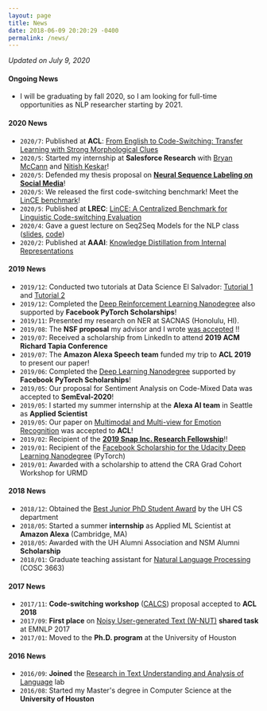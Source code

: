 ```yaml
---
layout: page
title: News
date: 2018-06-09 20:20:29 -0400
permalink: /news/
---
```


_Updated on July 9, 2020_

#### **Ongoing News**

* I will be graduating by fall 2020, so I am looking for full-time opportunities as NLP researcher starting by 2021.

#### **2020 News**

* `2020/7`: Published at **ACL**: [From English to Code-Switching: Transfer Learning with Strong Morphological Clues](https://www.aclweb.org/anthology/2020.acl-main.716/)
* `2020/5`: Started my internship at **Salesforce Research** with [Bryan McCann](https://bmccann.github.io/) and [Nitish Keskar](https://keskarnitish.github.io/)!
* `2020/5`: Defended my thesis proposal on [**Neural Sequence Labeling on Social Media**](https://uh.edu/nsm/computer-science/events/defenses/2020/0521-aguilar.php)!
* `2020/5`: We released the first code-switching benchmark! Meet the [LinCE benchmark](https://ritual.uh.edu/lince/)!
* `2020/5`: Published at **LREC**: [LinCE: A Centralized Benchmark for Linguistic Code-switching Evaluation](https://www.aclweb.org/anthology/2020.lrec-1.223/)
* `2020/4`: Gave a guest lecture on Seq2Seq Models for the NLP class ([slides](https://docs.google.com/presentation/d/1nmTSrwa-8Pi456rBYfTyIpx9Gz_Kc1WBpBOf0SC4vCI/edit?usp=sharing), [code](https://github.com/gaguilar/basic_nlp_tutorial/blob/master/tutorial_on_seq2seq_models/Sequence%20to%20Sequence%20Models%20(COSC%206336).ipynb))
* `2020/2`: Published at **AAAI**: [Knowledge Distillation from Internal Representations](https://www.aaai.org/Papers/AAAI/2020GB/AAAI-AguilarG.8219.pdf)

#### **2019 News**

* `2019/12`: Conducted two tutorials at Data Science El Salvador: [Tutorial 1](https://docs.google.com/presentation/d/1vGsRTk50Ho9s_nqX-OTNaatA0DiK9yFAk9_sxLu3HYg/edit?usp=sharing) and [Tutorial 2](https://docs.google.com/presentation/d/1WgDUO4OhUio0T85Y-hJ5xrdOT5A5O-nRlpgK_yLeFyo/edit?usp=sharing)
* `2019/12`: Completed the [Deep Reinforcement Learning Nanodegree](https://graduation.udacity.com/confirm/SKQRC2UQ) also supported by **Facebook PyTorch Scholarships**!
* `2019/11`: Presented my research on NER at SACNAS (Honolulu, HI). 
* `2019/08`: The **NSF proposal** my advisor and I wrote [was accepted](https://www.nsf.gov/awardsearch/showAward?AWD_ID=1910192&HistoricalAwards=false) !!
* `2019/07`: Received a scholarship from LinkedIn to attend **2019 ACM Richard Tapia Conference** 
* `2019/07`: The **Amazon Alexa Speech team** funded my trip to **ACL 2019** to present our paper! 
* `2019/06`: Completed the [Deep Learning Nanodegree](https://graduation.udacity.com/confirm/USNK9QKH) supported by **Facebook PyTorch Scholarships**!
* `2019/05`: Our proposal for Sentiment Analysis on Code-Mixed Data was accepted to **SemEval-2020**!
* `2019/05`: I started my summer internship at the **Alexa AI team** in Seattle as **Applied Scientist**
* `2019/05`: Our paper on [Multimodal and Multi-view for Emotion Recognition](https://www.aclweb.org/anthology/P19-1095/) was accepted to **ACL**! 
* `2019/02`: Recipient of the **[2019 Snap Inc. Research Fellowship](https://snapresearchfs.splashthat.com/)**!!
* `2019/01`: Recipient of the [Facebook Scholarship for the Udacity Deep Learning Nanodegree](https://www.udacity.com/facebook-pytorch-scholarship) (PyTorch)
* `2019/01`: Awarded with a scholarship to attend the CRA Grad Cohort Workshop for URMD

#### **2018 News**

* `2018/12`: Obtained the [Best Junior PhD Student Award](http://www.uh.edu/nsm/computer-science/people/awards/) by the UH CS department 
* `2018/05`: Started a summer **internship** as Applied ML Scientist at **Amazon Alexa** (Cambridge, MA)
* `2018/05`: Awarded with the UH Alumni Association and NSM Alumni **Scholarship**
* `2018/01`: Graduate teaching assistant for [Natural Language Processing](https://thamar-solorio.github.io/cosc6336-nlp-sp2018/) (COSC 3663)

#### **2017 News**

* `2017/11`: **Code-switching workshop** ([CALCS](https://code-switching.github.io/2018/)) proposal accepted to **ACL 2018**
* `2017/09`: **First place** on [Noisy User-generated Text (W-NUT)](http://noisy-text.github.io/2017/) **shared task** at EMNLP 2017 
* `2017/01`: Moved to the **Ph.D. program** at the University of Houston

#### **2016 News**
 
* `2016/09`: **Joined** the [Research in Text Understanding and Analysis of Language](http://ritual.uh.edu/) lab
* `2016/08`: Started my Master's degree in Computer Science at the **University of Houston**
